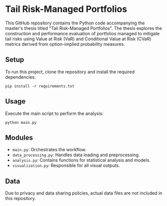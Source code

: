 # Tail Risk-Managed Portfolios

This GitHub repository contains the Python code accompanying the master's thesis titled "Tail Risk-Managed Portfolios". The thesis explores the construction and performance evaluation of portfolios managed to mitigate tail risks using Value at Risk (VaR) and Conditional Value at Risk (CVaR) metrics derived from option-implied probability measures.

## Setup
To run this project, clone the repository and install the required dependencies:
  ```
  pip install -r requirements.txt
  ```
## Usage
Execute the main script to perform the analysis:
  ```
  python main.py
  ```
## Modules
- `main.py`: Orchestrates the workflow.
- `data_processing.py`: Handles data loading and preprocessing.
- `analysis.py`: Contains functions for statistical analysis and models.
- `visualization.py`: Responsible for all visual outputs.

## Data
Due to privacy and data sharing policies, actual data files are not included in this repository.
